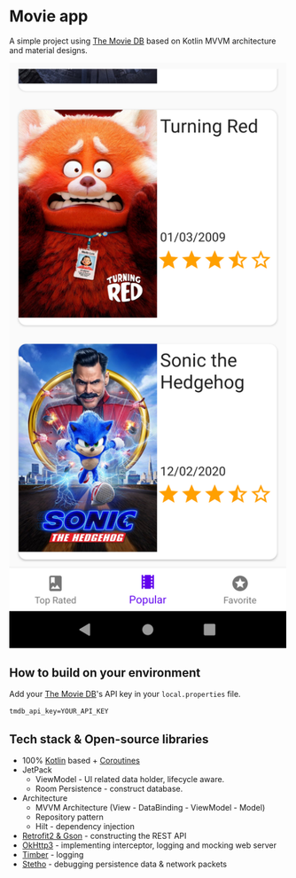 # Movie app
A simple project using [The Movie DB](https://www.themoviedb.org) based on Kotlin MVVM architecture and material designs.<br>

<img src="static/Screenshot_1.png" width="500" />

## How to build on your environment
Add your [The Movie DB](https://www.themoviedb.org)'s API key in your `local.properties` file.
```xml
tmdb_api_key=YOUR_API_KEY
```

## Tech stack & Open-source libraries
- 100% [Kotlin](https://kotlinlang.org/) based + [Coroutines](https://github.com/Kotlin/kotlinx.coroutines)
- JetPack
    - ViewModel - UI related data holder, lifecycle aware.
    - Room Persistence - construct database.
- Architecture
    - MVVM Architecture (View - DataBinding - ViewModel - Model)
    - Repository pattern
    - Hilt - dependency injection
- [Retrofit2 & Gson](https://github.com/square/retrofit) - constructing the REST API
- [OkHttp3](https://github.com/square/okhttp) - implementing interceptor, logging and mocking web server
- [Timber](https://github.com/JakeWharton/timber) - logging
- [Stetho](https://github.com/facebook/stetho) - debugging persistence data & network packets
